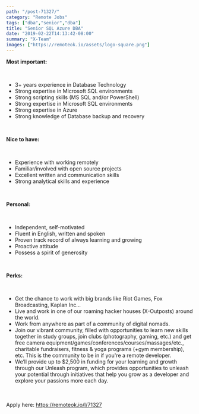 ```yaml
---
path: "/post-71327/"
category: "Remote Jobs"
tags: ["dba","senior","dba"]
title: "Senior SQL Azure DBA"
date: "2019-02-22T14:13:42-08:00"
summary: "X-Team"
images: ["https://remoteok.io/assets/logo-square.png"]
---
```


<p><strong>Most important:</strong></p><br /><ul><li>3+ years experience in Database Technology</li><li>Strong expertise in Microsoft SQL environments</li><li>Strong scripting skills (MS SQL and/or PowerShell)</li><li>Strong expertise in Microsoft SQL environments</li><li>Strong expertise in Azure</li><li>Strong knowledge of Database backup and recovery</li></ul><br /><p><strong>Nice to have:</strong></p><br /><ul><li>Experience with working remotely</li><li>Familiar/involved with open&shy; source projects</li><li>Excellent written and communication skills</li><li>Strong analytical skills and experience</li></ul><br /><p><strong>Personal:</strong></p><br /><ul><li>Independent, self-motivated</li><li>Fluent in English, written and spoken</li><li>Proven track record of always learning and growing</li><li>Proactive attitude</li><li>Possess a spirit of generosity</li></ul><br /><p><strong>Perks:</strong></p><br /><ul><li>Get the chance to work with big brands like Riot Games, Fox Broadcasting, Kaplan Inc...</li><li>Live and work in one of our roaming hacker houses (X-Outposts) around the world.</li><li>Work from anywhere as part of a community of digital nomads.</li><li>Join our vibrant community, filled with opportunities to learn new skills together in study groups, join clubs (photography, gaming, etc.) and get free camera equipment/games/conferences/courses/massages/etc., charitable fundraisers, fitness &amp; yoga programs (+gym membership), etc. This is the community to be in if you're a remote developer.</li><li>We&rsquo;ll provide up to $2,500 in funding for your learning and growth through our Unleash program, which provides opportunities to unleash your potential through initiatives that help you grow as a developer and explore your passions more each day.&nbsp;</li></ul>

<br/>
<br/>
Apply here: <A HREF="https://remoteok.io/l/71327">https://remoteok.io/l/71327</A>
